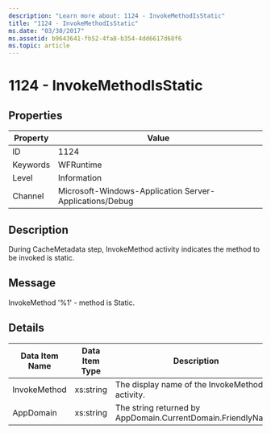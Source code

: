 ```yaml
---
description: "Learn more about: 1124 - InvokeMethodIsStatic"
title: "1124 - InvokeMethodIsStatic"
ms.date: "03/30/2017"
ms.assetid: b9643641-fb52-4fa8-b354-4dd6617d68f6
ms.topic: article
---
```

# 1124 - InvokeMethodIsStatic

## Properties

| Property | Value |
| - | - |
|ID|1124|  
|Keywords|WFRuntime|  
|Level|Information|  
|Channel|Microsoft-Windows-Application Server-Applications/Debug|  
  
## Description  

 During CacheMetadata step, InvokeMethod activity indicates the method to be invoked is static.  
  
## Message  

 InvokeMethod '%1' - method is Static.  
  
## Details  
  
|Data Item Name|Data Item Type|Description|  
|--------------------|--------------------|-----------------|  
|InvokeMethod|xs:string|The display name of the InvokeMethod activity.|  
|AppDomain|xs:string|The string returned by AppDomain.CurrentDomain.FriendlyName.|
